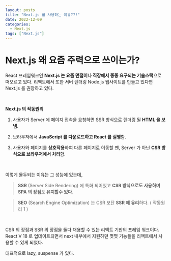 ```yaml
---
layout: posts
title: "Next.js 를 사용하는 이유??!"
date: 2022-12-09
categories:
  - Next.js
tags: ["Next.js"]
---
```


# Next.js 왜 요즘 주력으로 쓰이는가?

React 프레임워크인 **Next.js 는 요즘 면접이나 직장에서 종종 요구되는 기술스택**으로 떠오르고 있다. 리액트에서 또한 서버 렌더링 Node.js 웹사이트를 만들고 있다면 Next.js 를 권장하고 있다.

<br>

**Next.js 의 작동원리**

1. 사용자가 Server 에 페이지 접속을 요청하면 SSR 방식으로 렌더링 될 **HTML 을 보냄**.

2. 브라우저에서 **JavaScript 를 다운로드하고 React 를 실행**함.

3. 사용자와 페이지를 **상호작용**하여 다른 페이지로 이동할 땐, Server 가 아닌 **CSR 방식으로 브라우저에서 처리**함.

<br>

이렇게 몰두되는 이유는 그 성능에 있는데,

> **SSR** (Server Side Rendering) 에 특화 되어있고 **CSR 방식으로도 사용하며 SPA 의 장점도 유지할수 있다.**

> **SEO** (Search Engine Optimization) 는 CSR 보단 **SSR 에 유리**하다. ( 작동원리 1 )

<br>

CSR 의 장점과 SSR 의 장점을 둘다 채용할 수 있는 리액트 기반의 프레임 워크이다. React V 18 로 업데이트되면서 next 내부에서 지원하던 몆몆 기능들을 리액트에서 사용할 수 있게 되었다.

대표적으로 lazy, suspense 가 있다.

